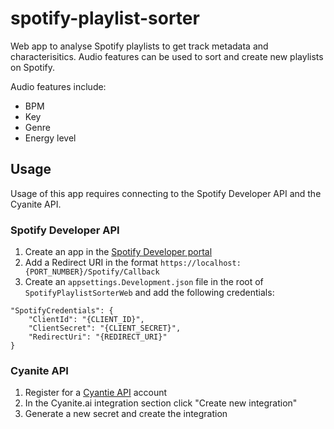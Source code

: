 # spotify-playlist-sorter
Web app to analyse Spotify playlists to get track metadata and characterisitics. Audio features can be used to sort and create new playlists on Spotify. 

Audio features include:
* BPM
* Key
* Genre
* Energy level

## Usage
Usage of this app requires connecting to the Spotify Developer API and the Cyanite API.

### Spotify Developer API 
1. Create an app in the [Spotify Developer portal](https://developer.spotify.com/dashboard)
2. Add a Redirect URI in the format `https://localhost:{PORT_NUMBER}/Spotify/Callback`
3. Create an `appsettings.Development.json` file in the root of `SpotifyPlaylistSorterWeb` and add the following credentials:
```
"SpotifyCredentials": {
    "ClientId": "{CLIENT_ID}",
    "ClientSecret": "{CLIENT_SECRET}",
    "RedirectUri": "{REDIRECT_URI}"
}
```
### Cyanite API
1. Register for a [Cyantie API](https://app.cyanite.ai/register) account
2. In the Cyanite.ai integration section click "Create new integration"
3. Generate a new secret and create the integration


